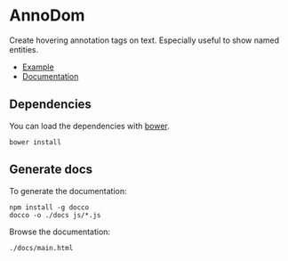 # AnnoDom

Create hovering annotation tags on text. Especially useful to show named entities.

 * [Example](https://themerius.github.io/annodom/docs/example.html)
 * [Documentation](https://themerius.github.io/annodom/docs/main.html)

## Dependencies

You can load the dependencies with [bower](https://bower.io/).

    bower install

## Generate docs

To generate the documentation:

    npm install -g docco
    docco -o ./docs js/*.js

Browse the documentation:

    ./docs/main.html

